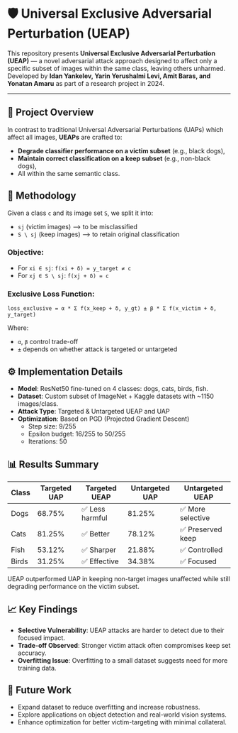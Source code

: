 
# 🛡️ Universal Exclusive Adversarial Perturbation (UEAP)

This repository presents **Universal Exclusive Adversarial Perturbation (UEAP)** — a novel adversarial attack approach designed to affect only a specific subset of images within the same class, leaving others unharmed. Developed by **Idan Yankelev, Yarin Yerushalmi Levi, Amit Baras, and Yonatan Amaru** as part of a research project in 2024.

---

## 📌 Project Overview

In contrast to traditional Universal Adversarial Perturbations (UAPs) which affect all images, **UEAPs** are crafted to:
- **Degrade classifier performance on a victim subset** (e.g., black dogs),
- **Maintain correct classification on a keep subset** (e.g., non-black dogs),
- All within the same semantic class.

## 🧠 Methodology

Given a class `c` and its image set `S`, we split it into:
- `sj` (victim images) ⟶ to be misclassified
- `S \ sj` (keep images) ⟶ to retain original classification

### Objective:
- For `xi ∈ sj`: `f(xi + δ) = y_target ≠ c`
- For `xj ∈ S \ sj`: `f(xj + δ) = c`

### Exclusive Loss Function:
```
loss_exclusive = α * Σ f(x_keep + δ, y_gt) ± β * Σ f(x_victim + δ, y_target)
```
Where:
- `α`, `β` control trade-off
- `±` depends on whether attack is targeted or untargeted

## ⚙️ Implementation Details

- **Model**: ResNet50 fine-tuned on 4 classes: dogs, cats, birds, fish.
- **Dataset**: Custom subset of ImageNet + Kaggle datasets with ~1150 images/class.
- **Attack Type**: Targeted & Untargeted UEAP and UAP
- **Optimization**: Based on PGD (Projected Gradient Descent)
  - Step size: 9/255
  - Epsilon budget: 16/255 to 50/255
  - Iterations: 50

## 📊 Results Summary

| Class | Targeted UAP | Targeted UEAP | Untargeted UAP | Untargeted UEAP |
|-------|--------------|----------------|----------------|------------------|
| Dogs  | 68.75%       | ✅ Less harmful | 81.25%         | ✅ More selective |
| Cats  | 81.25%       | ✅ Better       | 78.12%         | ✅ Preserved keep |
| Fish  | 53.12%       | ✅ Sharper      | 21.88%         | ✅ Controlled     |
| Birds | 31.25%       | ✅ Effective    | 34.38%         | ✅ Focused        |

UEAP outperformed UAP in keeping non-target images unaffected while still degrading performance on the victim subset.

## 📈 Key Findings

- **Selective Vulnerability**: UEAP attacks are harder to detect due to their focused impact.
- **Trade-off Observed**: Stronger victim attack often compromises keep set accuracy.
- **Overfitting Issue**: Overfitting to a small dataset suggests need for more training data.

## 🔮 Future Work

- Expand dataset to reduce overfitting and increase robustness.
- Explore applications on object detection and real-world vision systems.
- Enhance optimization for better victim-targeting with minimal collateral.
